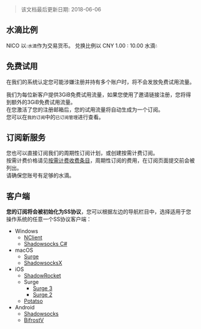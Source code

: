 > 该文档最后更新日期: 2018-06-06

## 水滴比例

NICO 以`💧水滴`作为交易货币。
兑换比例以 CNY 1.00 : 10.00 水滴💧

## 免费试用

<p class="tip">在我们的系统认定您可能涉嫌注册并持有多个账户时，将不会发放免费试用流量。</p>

我们为每位新客户提供3GiB免费试用流量，如果您使用了邀请链接注册，您将得到额外的3GiB免费试用流量。<br/>
在您激活了您的注册邮箱后，您的试用流量将自动生成为一个订阅。<br/>
您可以在`我的订阅`中的`已订阅管理`进行查看。

## 订阅新服务

您也可以直接订阅我们的周期性订阅计划，或创建按需计费订阅。<br/>
按需计费价格请见[按需计费收费条目](/pricing)，周期性订阅的费用，在订阅页面提交前会被列出。<br/>
请确保您账号有足够的水滴。

## 客户端

**您的订阅将会被初始化为SS协议**，您可以根据左边的导航栏目中，选择适用于您操作系统的任意一个SS协议客户端：

- Windows
	- [NClient](/windows/nclient)
	- [Shadowsocks C#](/windows/shadowsocks)
- macOS
	- [Surge](/macos/surge)
	- [ShadowsocksX](/macos/shadowsocksx)
- iOS
	- [ShadowRocket](/ios/shadowrocket)
	- Surge
		- [Surge 3](/ios/surge3)
		- [Surge 2](/ios/surge2)
	- [Potatso](/ios/potatso)
- Android
	- [Shadowsocks](/android/shadowsocks)
	- [BifrostV](/android/bifrostv)